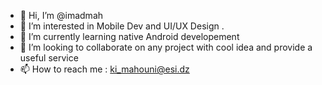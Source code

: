 - 👋 Hi, I’m @imadmah
- 👀 I’m interested in Mobile Dev and UI/UX Design .
- 🌱 I’m currently learning native Android developement 
- 💞️ I’m looking to collaborate on any project with cool idea and provide a useful service 
- 📫 How to reach me : ki_mahouni@esi.dz 

